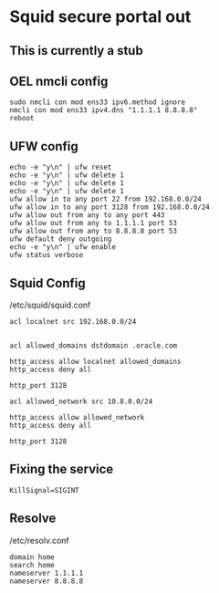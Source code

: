 # Squid secure portal out

## This is currently a stub  
  
## OEL nmcli config
```
sudo nmcli con mod ens33 ipv6.method ignore
nmcli con mod ens33 ipv4.dns "1.1.1.1 8.8.8.8"
reboot
``` 

## UFW config
```
echo -e "y\n" | ufw reset
echo -e "y\n" | ufw delete 1
echo -e "y\n" | ufw delete 1
echo -e "y\n" | ufw delete 1
ufw allow in to any port 22 from 192.168.0.0/24
ufw allow in to any port 3128 from 192.168.0.0/24
ufw allow out from any to any port 443
ufw allow out from any to 1.1.1.1 port 53
ufw allow out from any to 8.8.8.8 port 53
ufw default deny outgoing
echo -e "y\n" | ufw enable
ufw status verbose
```  

## Squid Config
/etc/squid/squid.conf  
```
acl localnet src 192.168.0.0/24


acl allowed_domains dstdomain .oracle.com

http_access allow localnet allowed_domains
http_access deny all

http_port 3128
```  

```
acl allowed_network src 10.8.0.0/24

http_access allow allowed_network
http_access deny all

http_port 3128
```

## Fixing the service
```
KillSignal=SIGINT
```   

## Resolve
/etc/resolv.conf  
```
domain home
search home
nameserver 1.1.1.1
nameserver 8.8.8.8
```  
